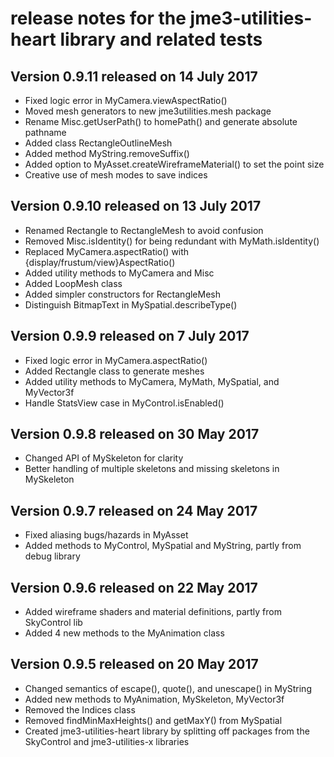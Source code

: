 # release notes for the jme3-utilities-heart library and related tests

## Version 0.9.11 released on 14 July 2017

 + Fixed logic error in MyCamera.viewAspectRatio()
 + Moved mesh generators to new jme3utilities.mesh package
 + Rename Misc.getUserPath() to homePath() and generate absolute pathname
 + Added class RectangleOutlineMesh
 + Added method MyString.removeSuffix()
 + Added option to MyAsset.createWireframeMaterial() to set the point size
 + Creative use of mesh modes to save indices

## Version 0.9.10 released on 13 July 2017

 + Renamed Rectangle to RectangleMesh to avoid confusion
 + Removed Misc.isIdentity() for being redundant with MyMath.isIdentity()
 + Replaced MyCamera.aspectRatio() with {display/frustum/view}AspectRatio()
 + Added utility methods to MyCamera and Misc
 + Added LoopMesh class
 + Added simpler constructors for RectangleMesh
 + Distinguish BitmapText in MySpatial.describeType()

## Version 0.9.9 released on 7 July 2017

 + Fixed logic error in MyCamera.aspectRatio()
 + Added Rectangle class to generate meshes
 + Added utility methods to MyCamera, MyMath, MySpatial, and MyVector3f
 + Handle StatsView case in MyControl.isEnabled()

## Version 0.9.8 released on 30 May 2017

 + Changed API of MySkeleton for clarity
 + Better handling of multiple skeletons and missing skeletons in MySkeleton

## Version 0.9.7 released on 24 May 2017

 + Fixed aliasing bugs/hazards in MyAsset
 + Added methods to MyControl, MySpatial and MyString, partly from debug library

## Version 0.9.6 released on 22 May 2017

 + Added wireframe shaders and material definitions, partly from SkyControl lib
 + Added 4 new methods to the MyAnimation class

## Version 0.9.5 released on 20 May 2017

 + Changed semantics of escape(), quote(), and unescape() in MyString
 + Added new methods to MyAnimation, MySkeleton, MyVector3f
 + Removed the Indices class
 + Removed findMinMaxHeights() and getMaxY() from MySpatial
 + Created jme3-utilities-heart library by splitting off packages from the
   SkyControl and jme3-utilities-x libraries